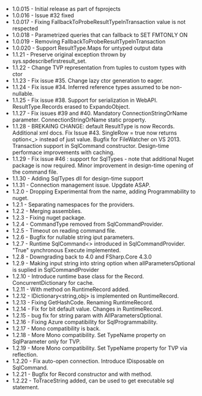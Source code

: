 * 1.0.015 - Initial release as part of fsprojects
* 1.0.016 - Issue #32 fixed
* 1.0.017 - Fixing FallbackToProbeResultTypeInTransaction value is not respected
* 1.0.018 - Parametrized queries that can fallback to SET FMTONLY ON
* 1.0.019 - Removing FallbackToProbeResultTypeInTransaction
* 1.0.020 - Support ResultType.Maps for untyped output data
* 1.1.21 - Preserve original exception thrown by sys.spdescribefirstresult_set.
* 1.1.22 - Change TVP representation from tuples to custom types with ctor
* 1.1.23 - Fix issue #35. Change lazy ctor generation to eager.
* 1.1.24 - Fix issue #34. Inferred reference types assumed to be non-nullable.
* 1.1.25 - Fix issue #38. Support for serialization in WebAPI. ResultType.Records erased to ExpandoObject.
* 1.1.27 - Fix issues #39 and #40. Mandatory ConnectionStringOrName parameter. ConnectionStringOrName static property.
* 1.1.28 - BREKAING CHANGE: default ResultType is now Records. Additional xml docs. Fix Issue #43. SingleRow = true now returns option<_> instead of just value. Bugfix for FileWatcher on VS 2013. Transaction support in SqlCommand constructor. Design-time performace improvements with caching.
* 1.1.29 - Fix issue #46 : support for SqlTypes - note that additional Nuget package is now required. Minor improvement in design-time opening of the command file.
* 1.1.30 - Adding SqlTypes dll for design-time support
* 1.1.31 - Connection management issue. Upgdate ASAP.
* 1.2.0 - Dropping Experimental from the name, adding Programmability to nuget.
* 1.2.1 - Separating namespaces for the providers.
* 1.2.2 - Merging assemblies.
* 1.2.3 - Fixing nuget package.
* 1.2.4 - CommandType removed from SqlCommandProvider.
* 1.2.5 - Timeout on reading command file.
* 1.2.6 - Bugfix for nullable string iput parameters.
* 1.2.7 - Runtime SqlCommand<> introduced in SqlCommandProvider. "True" synchronous Execute implemented.
* 1.2.8 - Downgrading back to 4.0 and FSharp.Core 4.3.0
* 1.2.9 - Making input string into string option when allParametersOptional is suplied in SqlCommandProvider
* 1.2.10 - Introduce runtime base class for the Record. ConcurrentDictionary for cache.
* 1.2.11 - With method on RuntimeRecord added.
* 1.2.12 - IDictionary<string,obj> is implemented on RuntimeRecord.
* 1.2.13 - Fixing GetHashCode. Renaming RuntimeRecord.
* 1.2.14 - Fix for bit default value. Changes in RuntimeRecord.
* 1.2.15 - bug fix for string param with AllParametersOptional.
* 1.2.16 - Fixing Azure compatibility for SqlProgrammability.
* 1.2.17 - Mono compatibility is back.
* 1.2.18 - More Mono compatibility. Set TypeName property on SqlParameter only for TVP.
* 1.2.19 - More Mono compatibility. Set TypeName property for TVP via reflection.
* 1.2.20 - Fix auto-open connection. Introduce IDisposable on SqlCommand.
* 1.2.21 - Bugfix for Record constructor and with method.
* 1.2.22 - ToTraceString added, can be used to get executable sql statement.